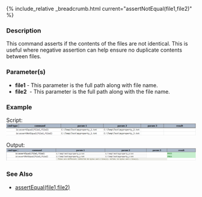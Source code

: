 {% include_relative _breadcrumb.html current="assertNotEqual(file1,file2)" %}


### Description
This command asserts if the contents of the files are not identical.  This is useful where negative assertion can help
ensure no duplicate contents between files.


### Parameter(s)
- **file1** \- This parameter is the full path along with file name.
- **file2**  \- This parameter is the full path along with the file name.


### Example
Script:<br/>
![script](image/assertNotEqual_01.png)

Output:<br/>
![output](image/assertNotEqual_02.png)


### See Also
- [assertEqual(file1,file2)](assertEqual(file1,file2))
